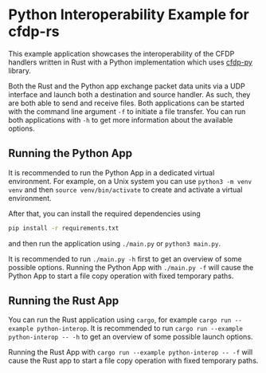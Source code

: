 Python Interoperability Example for cfdp-rs
=======

This example application showcases the interoperability of the CFDP handlers written in Rust
with a Python implementation which uses [cfdp-py](https://github.com/us-irs/cfdp-py) library.

Both the Rust and the Python app exchange packet data units via a UDP interface and launch
both a destination and source handler. As such, they are both able to send and receive files.
Both applications can be started with the command line argument `-f` to initiate a file transfer.
You can run both applications with `-h` to get more information about the available options.

## Running the Python App

It is recommended to run the Python App in a dedicated virtual environment. For example, on a
Unix system you can use `python3 -m venv venv` and then `source venv/bin/activate` to create
and activate a virtual environment.

After that, you can install the required dependencies using

```sh
pip install -r requirements.txt
```

and then run the application using `./main.py` or `python3 main.py`.

It is recommended to run `./main.py -h` first to get an overview of some possible options.
Running the Python App with `./main.py -f` will cause the Python App to start a file copy operation
with fixed temporary paths.

## Running the Rust App

You can run the Rust application using `cargo`, for example `cargo run --example python-interop`.
It is recommended to run `cargo run --example python-interop -- -h` to get an overview of some
possible launch options.

Running the Rust App with `cargo run --example python-interop -- -f` will cause the Rust app to
start a file copy operation with fixed temporary paths.
